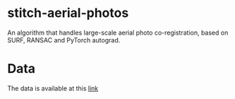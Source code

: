 # stitch-aerial-photos
An algorithm that handles large-scale aerial photo co-registration, based on SURF, RANSAC and PyTorch autograd.

# Data 
The data is available at this [link](https://www.dropbox.com/sh/406k63ojc4jtqpz/AADKE3QsmXb5TEo1e2KlgGQ_a?dl=0)



